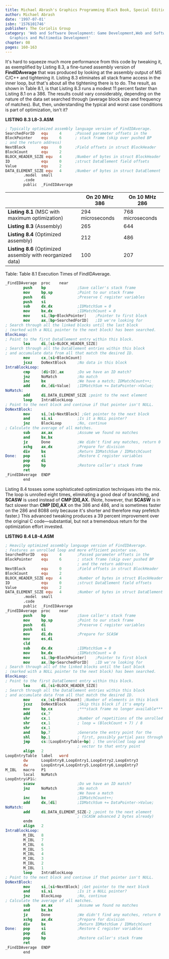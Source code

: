 ```yaml
---
title: Michael Abrash's Graphics Programming Black Book, Special Edition
author: Michael Abrash
date: '1997-07-01'
isbn: '1576101746'
publisher: The Coriolis Group
category: 'Web and Software Development: Game Development,Web and Software Development:
  Graphics and Multimedia Development'
chapter: 08
pages: 160-163
---
```


It's hard to squeeze much more performance from this code by tweaking
it, as exemplified by Listing 8.3, a fine-tuned assembly version of
**FindIDAverage** that was produced by looking at the assembly output of
MS C/C++ and tightening it. Listing 8.3 eliminates all stack frame
access in the inner loop, but that's about all the tightening there is
to do. The result, as shown in Table 8.1, is that Listing 8.3 runs a
modest 11 percent faster than Listing 8.1 on a 386. The results could
vary considerably, depending on the nature of the data set searched
through (average block size and frequency of matches). But, then,
understanding the typical and worst case conditions is part of
optimization, isn't it?

**LISTING 8.3 L8-3.ASM**

```nasm
; Typically optimized assembly language version of FindIDAverage.
SearchedForID   equ     4      ;Passed parameter offsets in the
BlockPointer    equ     6      ; stack frame (skip over pushed BP
; and the return address)
NextBlock       equ     0      ;Field offsets in struct BlockHeader
BlockCount      equ     2
BLOCK_HEADER_SIZE equ   4      ;Number of bytes in struct BlockHeader
ID              equ     0      ;struct DataElement field offsets
Value           equ     2
DATA_ELEMENT_SIZE equ   4      ;Number of bytes in struct DataElement
        .model  small
        .code
        public  _FindIDAverage
```

|                                                            | On 20 MHz 386    | On 10 MHz 286    |
|------------------------------------------------------------|------------------|------------------|
| **Listing 8.1** (MSC with maximum optimization)            | 294 microseconds | 768 microseconds |
| **Listing 8.3** (Assembly)                                 | 265              | 644              |
| **Listing 8.4** (Optimized assembly)                       | 212              | 486              |
| **Listing 8.6** (Optimized assembly with reorganized data) | 100              | 207              |

Table: Table 8.1 Execution Times of FindIDAverage.

```nasm
_FindIDAverage  proc    near
        push    bp              ;Save caller's stack frame
        mov     bp,sp           ;Point to our stack frame
        push    di              ;Preserve C register variables
        push    si
        sub     dx,dx           ;IDMatchSum = 0
        mov     bx,dx           ;IDMatchCount = 0
        mov     si,[bp+BlockPointer]    ;Pointer to first block
        mov     ax,[bp+SearchedForID]   ;ID we're looking for
; Search through all the linked blocks until the last block
; (marked with a NULL pointer to the next block) has been searched.
BlockLoop:
; Point to the first DataElement entry within this block.
        lea     di,[si+BLOCK_HEADER_SIZE]
; Search through all the DataElement entries within this block
; and accumulate data from all that match the desired ID.
        mov     cx,[si+BlockCount]
        jcxz    DoNextBlock     ;No data in this block
IntraBlockLoop:
        cmp     [di+ID],ax      ;Do we have an ID match?
        jnz     NoMatch         ;No match
        inc     bx              ;We have a match; IDMatchCount++;
        add     dx,[di+Value]   ;IDMatchSum += DataPointer->Value;
NoMatch:
        add     di,DATA_ELEMENT_SIZE ;point to the next element
        loop    IntraBlockLoop
; Point to the next block and continue if that pointer isn't NULL.
DoNextBlock:
        mov     si,[si+NextBlock] ;Get pointer to the next block
        and     si,si           ;Is it a NULL pointer?
        jnz     BlockLoop       ;No, continue
; Calculate the average of all matches.
        sub     ax,ax           ;Assume we found no matches
        and     bx,bx
        jz      Done            ;We didn't find any matches, return 0
        xchg    ax,dx           ;Prepare for division
        div     bx              ;Return IDMatchSum / IDMatchCount
Done:   pop     si              ;Restore C register variables
        pop     di
        pop     bp              ;Restore caller's stack frame
        ret
_FindIDAverage  ENDP
        end
```

Listing 8.4 tosses some sophisticated optimization techniques into the
mix. The loop is unrolled eight times, eliminating a good deal of
branching, and **SCASW** is used instead of **CMP [DI],AX.** (Note,
however, that **SCASW** is in fact slower than **CMP [DI],AX** on the
386 and 486, and is sometimes faster on the 286 and 8088 only because
it's shorter and therefore may prefetch faster.) This advanced tweaking
produces a 39 percent improvement over the original C code—substantial,
but not a tremendous return for the optimization effort invested.

**LISTING 8.4 L8-4.ASM**

```nasm
; Heavily optimized assembly language version of FindIDAverage.
; Features an unrolled loop and more efficient pointer use.
SearchedForID   equ     4       ;Passed parameter offsets in the
BlockPointer    equ     6       ; stack frame (skip over pushed BP
                                ; and the return address)
NextBlock       equ     0       ;Field offsets in struct BlockHeader
BlockCount      equ     2
BLOCK_HEADER_SIZE equ   4       ;Number of bytes in struct BlockHeader
ID              equ     0       ;struct DataElement field offsets
Value           equ     2
DATA_ELEMENT_SIZE equ   4       ;Number of bytes in struct DataElement
        .model  small
        .code
        public  _FindIDAverage
_FindIDAverage  proc    near
        push    bp              ;Save caller's stack frame
        mov     bp,sp           ;Point to our stack frame
        push    di              ;Preserve C register variables
        push    si
        mov     di,ds           ;Prepare for SCASW
        mov     es,di
        cld
        sub     dx,dx           ;IDMatchSum = 0
        mov     bx,dx           ;IDMatchCount = 0
        mov     si,[bp+BlockPointer]    ;Pointer to first block
        mov     ax,[bp+SearchedForID]   ;ID we're looking for
; Search through all of the linked blocks until the last block
; (marked with a NULL pointer to the next block) has been searched.
BlockLoop:
; Point to the first DataElement entry within this block.
        lea     di,[si+BLOCK_HEADER_SIZE]
; Search through all the DataElement entries within this block
; and accumulate data from all that match the desired ID.
        mov     cx,[si+BlockCount] ;Number of elements in this block
        jcxz    DoNextBlock     ;Skip this block if it's empty
        mov     bp,cx           ;***stack frame no longer available***
        add     cx,7
        shr     cx,1            ;Number of repetitions of the unrolled
        shr     cx,1            ; loop = (BlockCount + 7) / 8
        shr     cx,1
        and     bp,7            ;Generate the entry point for the
        shl     bp,1            ; first, possibly partial pass through
        jmp     cs:[LoopEntryTable+bp] ; the unrolled loop and
                                ; vector to that entry point
        align   2
LoopEntryTable  label   word
        dw      LoopEntry8,LoopEntry1,LoopEntry2,LoopEntry3
        dw      LoopEntry4,LoopEntry5,LoopEntry6,LoopEntry7
M_IBL   macro   P1
        local   NoMatch
LoopEntry&P1&:
        scasw                   ;Do we have an ID match?
        jnz     NoMatch         ;No match
                                ;We have a match
        inc     bx              ;IDMatchCount++;
        add     dx,[di]         ;IDMatchSum += DataPointer->Value;
NoMatch:
        add     di,DATA_ELEMENT_SIZE-2 ;point to the next element
                                ; (SCASW advanced 2 bytes already)
        endm
        align   2
IntraBlockLoop:
        M_IBL   8
        M_IBL   7
        M_IBL   6
        M_IBL   5
        M_IBL   4
        M_IBL   3
        M_IBL   2
        M_IBL   1
        loop    IntraBlockLoop
; Point to the next block and continue if that pointer isn't NULL.
DoNextBlock:
        mov     si,[si+NextBlock] ;Get pointer to the next block
        and     si,si           ;Is it a NULL pointer?
        jnz     BlockLoop       ;No, continue
; Calculate the average of all matches.
        sub     ax,ax           ;Assume we found no matches
        and     bx,bx
        jz      Done            ;We didn't find any matches, return 0
        xchg    ax,dx           ;Prepare for division
        div     bx              ;Return IDMatchSum / IDMatchCount
Done:   pop     si              ;Restore C register variables
        pop     di
        pop     bp              ;Restore caller's stack frame
        ret
_FindIDAverage  ENDP
        end
```